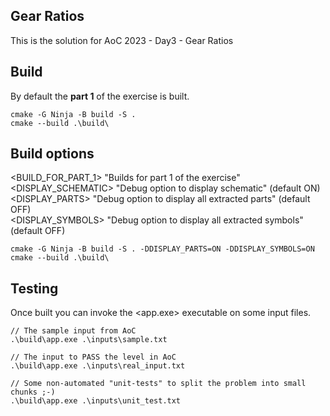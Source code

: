 ## Gear Ratios

This is the solution for AoC 2023 - Day3 - Gear Ratios

## Build

By default the **part 1** of the exercise is built.

```
cmake -G Ninja -B build -S .
cmake --build .\build\
```

## Build options

<BUILD_FOR_PART_1> "Builds for part 1 of the exercise"  
<DISPLAY_SCHEMATIC> "Debug option to display schematic" (default ON)  
<DISPLAY_PARTS> "Debug option to display all extracted parts" (default OFF)  
<DISPLAY_SYMBOLS> "Debug option to display all extracted symbols" (default OFF)  

```
cmake -G Ninja -B build -S . -DDISPLAY_PARTS=ON -DDISPLAY_SYMBOLS=ON
cmake --build .\build\
```

## Testing

Once built you can invoke the <app.exe> executable on some input files.

```
// The sample input from AoC
.\build\app.exe .\inputs\sample.txt

// The input to PASS the level in AoC
.\build\app.exe .\inputs\real_input.txt

// Some non-automated "unit-tests" to split the problem into small chunks ;-)
.\build\app.exe .\inputs\unit_test.txt
```
